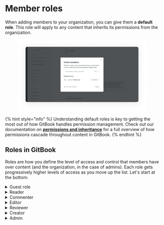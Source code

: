 # Member roles

When adding members to your organization, you can give them a **default role**. This role will apply to any content that inherits its permissions from the organization.

<figure><img src="../../.gitbook/assets/Invite members at content level.png" alt="Invite members panel opened, displaying field allowing you to invite members and the inheritance permissions for Public docs with default settings enabled. "><figcaption></figcaption></figure>

{% hint style="info" %}
Understanding default roles is key to getting the most out of how GitBook handles permission management. Check out our documentation on [**permissions and inheritance**](../../account-management/member-management/permissions-and-inheritance.md) for a full overview of how permissions cascade throughout content in GitBook.
{% endhint %}

## Roles in GitBook

Roles are how you define the level of access and control that members have over content (and the organization, in the case of admins). Each role gets progressively higher levels of access as you move up the list. Let's start at the bottom:

<details>

<summary>Guest role</summary>

The guest role is a very specific role in GitBook. Guests are members that have **no default organization role**. A guest acts as a standard user in every other regard, they just need to have their permissions set explicitly at a content level.

Inviting a guest to the organization means that they'll only ever see content they've been directly added to. This is great if you want to add external stakeholders or contractors to your organization, but don't want to worry about giving them access to any content by default.

**Guest role is treated the same as all other permissions and will be counted as paid seat.**

</details>

<details>

<summary>Reader</summary>

A reader is the most basic role in GitBook: it gives read-only access.

</details>

<details>

<summary>Commenter</summary>

Commenters have the same read-only access as readers, but they're also able to leave comments against content and spaces (find our more about how that works in our [comments](../comments-discussion.md) documentation).

**Commenter is one of our two advanced member roles, available only on the Pro or Enterprise plan.**

</details>

<details>

<summary>Editor</summary>

Editors are able to read and comment, just like a commenter, but they're also able to edit content in a couple of ways. Firstly, for spaces that are **open** for [live edits](../collaboration/live-edits.md), editors can edit the content directly. Secondly, for spaces that have live edits **locked**, editors can create and submit [change requests](../collaboration/change-requests.md). Editors cannot merge change requests.

</details>

<details>

<summary>Reviewer</summary>

Reviewers have all the same permissions as an editor however, they can also merge their own and others' change requests.

**Reviewer is one of our two advanced member roles, available only on the Pro or Enterprise plan.**

</details>

<details>

<summary>Creator</summary>

Creators are essentially content-level admins. They can create, delete and publish spaces and collections; manage permissions at a content level.

</details>

<details>

<summary>Admin</summary>

An admin is like a super-user for your organization – they have full access! Set someone as an admin if you're comfortable with them making changes that can impact billing, managing members, and generally just being in control of all areas of the organization.

</details>
